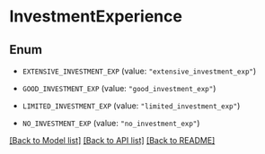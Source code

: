 # InvestmentExperience

## Enum


* `EXTENSIVE_INVESTMENT_EXP` (value: `"extensive_investment_exp"`)

* `GOOD_INVESTMENT_EXP` (value: `"good_investment_exp"`)

* `LIMITED_INVESTMENT_EXP` (value: `"limited_investment_exp"`)

* `NO_INVESTMENT_EXP` (value: `"no_investment_exp"`)


[[Back to Model list]](../README.md#documentation-for-models) [[Back to API list]](../README.md#documentation-for-api-endpoints) [[Back to README]](../README.md)


